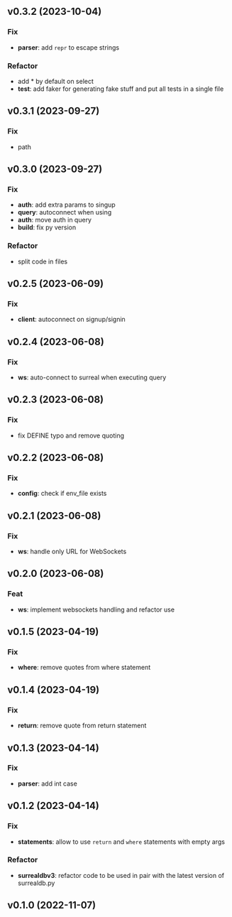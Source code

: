 ## v0.3.2 (2023-10-04)

### Fix

- **parser**: add `repr` to escape strings

### Refactor

- add * by default on select
- **test**: add faker for generating fake stuff and put all tests in a single file

## v0.3.1 (2023-09-27)

### Fix

- path

## v0.3.0 (2023-09-27)

### Fix

- **auth**: add extra params to singup
- **query**: autoconnect when using
- **auth**: move auth in query
- **build**: fix py version

### Refactor

- split code in files

## v0.2.5 (2023-06-09)

### Fix

- **client**: autoconnect on signup/signin

## v0.2.4 (2023-06-08)

### Fix

- **ws**: auto-connect to surreal when executing query

## v0.2.3 (2023-06-08)

### Fix

- fix DEFINE typo and remove quoting

## v0.2.2 (2023-06-08)

### Fix

- **config**: check if env_file exists

## v0.2.1 (2023-06-08)

### Fix

- **ws**: handle only URL for WebSockets

## v0.2.0 (2023-06-08)

### Feat

- **ws**: implement websockets handling and refactor use

## v0.1.5 (2023-04-19)

### Fix

- **where**: remove quotes from where statement

## v0.1.4 (2023-04-19)

### Fix

- **return**: remove quote from return statement

## v0.1.3 (2023-04-14)

### Fix

- **parser**: add int case

## v0.1.2 (2023-04-14)

### Fix

- **statements**: allow to use `return` and `where` statements with empty args

### Refactor

- **surrealdbv3**: refactor code to be used in pair with the latest version of surrealdb.py

## v0.1.0 (2022-11-07)
